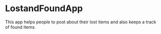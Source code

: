 # LostandFoundApp
This app helps people to post about their lost items and also keeps a track of found items.
